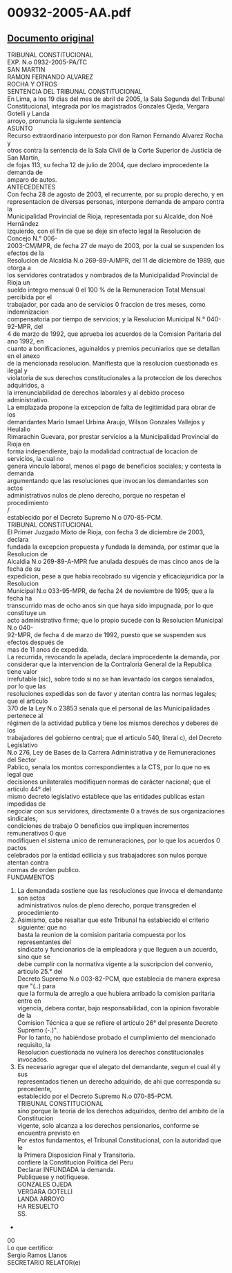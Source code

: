 
00932-2005-AA.pdf
=================
  
[Documento original](https://tc.gob.pe/jurisprudencia/2006/00932-2005-AA.pdf)  
---  
TRIBUNAL CONSTITUCIONAL  
EXP. N.o 0932-2005-PA/TC  
SAN MARTIN  
RAMON FERNANDO ALVAREZ  
ROCHA Y OTROS  
SENTENCIA DEL TRIBUNAL CONSTITUCIONAL  
En Lima, a los 19 dias del mes de abril de 2005, la Sala Segunda del Tribunal  
Constitucional, integrada por los magistrados Gonzales Ojeda, Vergara Gotelli y Landa  
arroyo, pronuncia la siguiente sentencia  
ASUNTO  
Recurso extraordinario interpuesto por don Ramon Fernando Alvarez Rocha y  
otros contra la sentencia de la Sala Civil de la Corte Superior de Justicia de San Martin,  
de fojas 113, su fecha 12 de julio de 2004, que declaro improcedente la demanda de  
amparo de autos.  
ANTECEDENTES  
Con fecha 28 de agosto de 2003, el recurrente, por su propio derecho, y en  
representacion de diversas personas, interpone demanda de amparo contra la  
Municipalidad Provincial de Rioja, representada por su Alcalde, don Noé Hernândez  
Izquierdo, con el fin de que se deje sin efecto legal la Resolucion de Concejo N.° 006-  
2003-CM/MPR, de fecha 27 de mayo de 2003, por la cual se suspenden los efectos de la  
Resolucion de Alcaldia N.o 269-89-A/MPR, del 11 de diciembre de 1989, que otorga a  
los servidores contratados y nombrados de la Municipalidad Provincial de Rioja un  
sueldo integro mensual 0 el 100 % de la Remuneracion Total Mensual percibida por el  
trabajador, por cada ano de servicios 0 fraccion de tres meses, como indemnizacion  
compensatoria por tiempo de servicios; y la Resolucion Municipal N.° 040-92-MPR, del  
4 de marzo de 1992, que aprueba los acuerdos de la Comision Paritaria del ano 1992, en  
cuanto a bonificaciones, aguinaldos y premios pecuniarios que se detallan en el anexo  
de la mencionada resolucion. Manifiesta que la resolucion cuestionada es ilegal y  
violatoria de sus derechos constitucionales a la proteccion de los derechos adquiridos, a  
la irrenunciabilidad de derechos laborales y al debido proceso administrativo.  
La emplazada propone la excepcion de falta de legitimidad para obrar de los  
demandantes Mario Ismael Urbina Araujo, Wilson Gonzales Vallejos y Heulalio  
Rimarachin Guevara, por prestar servicios a la Municipalidad Provincial de Rioja en  
forma independiente, bajo la modalidad contractual de locacion de servicios, la cual no  
genera vinculo laboral, menos el pago de beneficios sociales; y contesta la demanda  
argumentando que las resoluciones que invocan los demandantes son actos  
administrativos nulos de pleno derecho, porque no respetan el procedimiento  
/  
establecido por el Decreto Supremo N.o 070-85-PCM.  
TRIBUNAL CONSTITUCIONAL  
El Primer Juzgado Mixto de Rioja, con fecha 3 de diciembre de 2003, declara  
fundada la excepcion propuesta y fundada la demanda, por estimar que la Resolucion de  
Alcaldia N.o 269-89-A-MPR fue anulada después de mas cinco anos de la fecha de su  
expedicion, pese a que habia recobrado su vigencia y eficaciajuridica por la Resolucion  
Municipal N.o 033-95-MPR, de fecha 24 de noviembre de 1995; que a la fecha ha  
transcurrido mas de ocho anos sin que haya sido impugnada, por lo que constituye un  
acto administrativo firme; que lo propio sucede con la Resolucion Municipal N.o 040-  
92-MPR, de fecha 4 de marzo de 1992, puesto que se suspenden sus efectos después de  
mas de 11 anos de expedida.  
La recurrida, revocando la apelada, declara improcedente la demanda, por  
considerar que la intervencion de la Contraloria General de la Republica tiene valor  
irrefutable (sic), sobre todo si no se han levantado los cargos senalados, por lo que las  
resoluciones expedidas son de favor y atentan contra las normas legales; que el articulo  
370 de la Ley N.o 23853 senala que el personal de las Municipalidades pertenece al  
régimen de la actividad publica y tiene los mismos derechos y deberes de los  
trabajadores del gobierno central; que el articulo 540, literal c), del Decreto Legislativo  
N.o 276, Ley de Bases de la Carrera Administrativa y de Remuneraciones del Sector  
Pablico, senala los montos correspondientes a la CTS, por lo que no es legal que  
decisiones unilaterales modifiquen normas de carâcter nacional; que el articulo 44° del  
mismo decreto legislativo establece que las entidades publicas estan impedidas de  
negociar con sus servidores, directamente 0 a través de sus organizaciones sindicales,  
condiciones de trabajo O beneficios que impliquen incrementos remunerativos 0 que  
modifiquen el sistema unico de remuneraciones, por lo que los acuerdos 0 pactos  
celebrados por la entidad edilicia y sus trabajadores son nulos porque atentan contra  
normas de orden publico.  
FUNDAMENTOS  
1. La demandada sostiene que las resoluciones que invoca el demandante son actos  
administrativos nulos de pleno derecho, porque transgreden el procedimiento  
2. Asimismo, cabe resaltar que este Tribunal ha establecido el criterio siguiente: que no  
basta la reunion de la comision paritaria compuesta por los representantes del  
sindicato y funcionarios de la empleadora y que lleguen a un acuerdo, sino que se  
debe cumplir con la normativa vigente a la suscripcion del convenio, articulo 25.° del  
Decreto Supremo N.o 003-82-PCM, que establecia de manera expresa que "(..) para  
que la formula de arreglo a que hubiera arribado la comision paritaria entre en  
vigencia, debera contar, bajo responsabilidad, con la opinion favorable de la  
Comision Técnica a que se refiere el articulo 26° del presente Decreto Supremo (-.)".  
Por lo tanto, no habiéndose probado el cumplimiento del mencionado requisito, la  
Resolucion cuestionada no vulnera los derechos constitucionales invocados.  
3. Es necesario agregar que el alegato del demandante, segun el cual él y sus  
representados tienen un derecho adquirido, de ahi que corresponda su precedente,  
establecido por el Decreto Supremo N.o 070-85-PCM.  
TRIBUNAL CONSTITUCIONAL  
sino porque la teoria de los derechos adquiridos, dentro del ambito de la Constitucion  
vigente, solo alcanza a los derechos pensionarios, conforme se encuentra previsto en  
Por estos fundamentos, el Tribunal Constitucional, con la autoridad que le  
la Primera Disposicion Final y Transitoria.  
confiere la Constitucion Politica del Peru  
Declarar INFUNDADA la demanda.  
Publiquese y notifiquese.  
GONZALES OJEDA  
VERGARA GOTELLI  
LANDA ARROYO  
HA RESUELTO  
SS.  
-  
00  
Lo que certifico:  
Sergio Ramos Llanos  
SECRETARIO RELATOR(e)